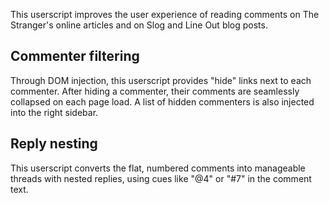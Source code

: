 This userscript improves the user experience of reading comments on The Stranger's online articles and on Slog and Line Out blog posts.

## Commenter filtering

Through DOM injection, this userscript provides "hide" links next to each commenter. After hiding a commenter, their comments are seamlessly collapsed on each page load. A list of hidden commenters is also injected into the right sidebar.

## Reply nesting

This userscript converts the flat, numbered comments into manageable threads with nested replies, using cues like "@4" or "#7" in the comment text.
